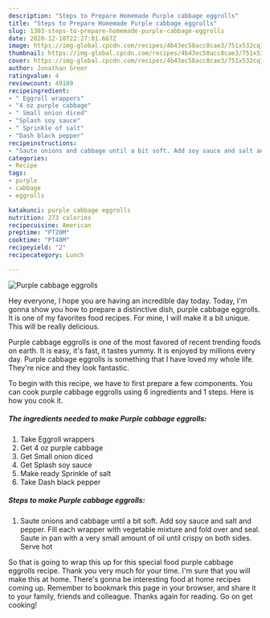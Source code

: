 ```yaml
---
description: "Steps to Prepare Homemade Purple cabbage eggrolls"
title: "Steps to Prepare Homemade Purple cabbage eggrolls"
slug: 1303-steps-to-prepare-homemade-purple-cabbage-eggrolls
date: 2020-12-10T22:27:01.667Z
image: https://img-global.cpcdn.com/recipes/4b43ec58acc8cae3/751x532cq70/purple-cabbage-eggrolls-recipe-main-photo.jpg
thumbnail: https://img-global.cpcdn.com/recipes/4b43ec58acc8cae3/751x532cq70/purple-cabbage-eggrolls-recipe-main-photo.jpg
cover: https://img-global.cpcdn.com/recipes/4b43ec58acc8cae3/751x532cq70/purple-cabbage-eggrolls-recipe-main-photo.jpg
author: Jonathan Greer
ratingvalue: 4
reviewcount: 49189
recipeingredient:
- " Eggroll wrappers"
- "4 oz purple cabbage"
- " Small onion diced"
- "Splash soy sauce"
- " Sprinkle of salt"
- "Dash black pepper"
recipeinstructions:
- "Saute onions and cabbage until a bit soft. Add soy sauce and salt and pepper. Fill each wrapper with vegetable mixture and fold over and seal. Saute in pan with a very small amount of oil until crispy on both sides. Serve hot"
categories:
- Recipe
tags:
- purple
- cabbage
- eggrolls

katakunci: purple cabbage eggrolls 
nutrition: 273 calories
recipecuisine: American
preptime: "PT20M"
cooktime: "PT48M"
recipeyield: "2"
recipecategory: Lunch

---
```



![Purple cabbage eggrolls](https://img-global.cpcdn.com/recipes/4b43ec58acc8cae3/751x532cq70/purple-cabbage-eggrolls-recipe-main-photo.jpg)

Hey everyone, I hope you are having an incredible day today. Today, I'm gonna show you how to prepare a distinctive dish, purple cabbage eggrolls. It is one of my favorites food recipes. For mine, I will make it a bit unique. This will be really delicious.

Purple cabbage eggrolls is one of the most favored of recent trending foods on earth. It is easy, it's fast, it tastes yummy. It is enjoyed by millions every day. Purple cabbage eggrolls is something that I have loved my whole life. They're nice and they look fantastic.




To begin with this recipe, we have to first prepare a few components. You can cook purple cabbage eggrolls using 6 ingredients and 1 steps. Here is how you cook it.

<!--inarticleads1-->

##### The ingredients needed to make Purple cabbage eggrolls:

1. Take  Eggroll wrappers
1. Get 4 oz purple cabbage
1. Get  Small onion diced
1. Get Splash soy sauce
1. Make ready  Sprinkle of salt
1. Take Dash black pepper




<!--inarticleads2-->

##### Steps to make Purple cabbage eggrolls:

1. Saute onions and cabbage until a bit soft. Add soy sauce and salt and pepper. Fill each wrapper with vegetable mixture and fold over and seal. Saute in pan with a very small amount of oil until crispy on both sides. Serve hot




So that is going to wrap this up for this special food purple cabbage eggrolls recipe. Thank you very much for your time. I'm sure that you will make this at home. There's gonna be interesting food at home recipes coming up. Remember to bookmark this page in your browser, and share it to your family, friends and colleague. Thanks again for reading. Go on get cooking!
